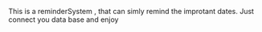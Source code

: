 This is a reminderSystem , that can simly remind the improtant dates. Just connect you data base and enjoy 
